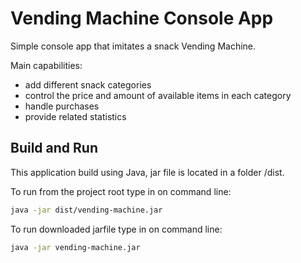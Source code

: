 # Vending Machine Console App
Simple console app that imitates a snack Vending Machine.

Main capabilities:

<ul><li>add different snack categories</li>
<li>control the price and amount of available items in each category</li>
<li>handle purchases </li> 
<li>provide related statistics</li>
</ul>

## Build and Run
This application build using Java, jar file is located in a folder /dist.

To run from the project root type in on command line:
```bash
java -jar dist/vending-machine.jar
```

To run downloaded jarfile type in on command line:
```bash
java -jar vending-machine.jar
```
